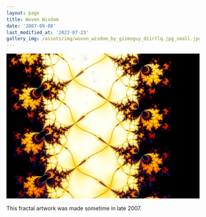 ```yaml
---
layout: page
title: Woven Wisdom
date: '2007-09-08'
last_modified_at: '2023-07-23'
gallery_img: /assets/img/woven_wisdom_by_gizmoguy_d11r7lq.jpg_small.jpg
---
```


[![](/assets/img/woven_wisdom_by_gizmoguy_d11r7lq.jpg)](/assets/img/woven_wisdom_by_gizmoguy_d11r7lq.jpg)

This fractal artwork was made sometime in late 2007.
